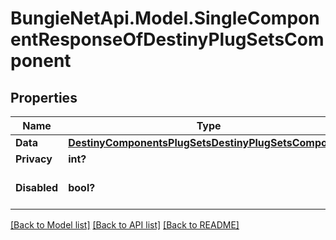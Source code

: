 # BungieNetApi.Model.SingleComponentResponseOfDestinyPlugSetsComponent
## Properties

Name | Type | Description | Notes
------------ | ------------- | ------------- | -------------
**Data** | [**DestinyComponentsPlugSetsDestinyPlugSetsComponent**](DestinyComponentsPlugSetsDestinyPlugSetsComponent.md) |  | [optional] 
**Privacy** | **int?** |  | [optional] 
**Disabled** | **bool?** | If true, this component is disabled. | [optional] 

[[Back to Model list]](../README.md#documentation-for-models) [[Back to API list]](../README.md#documentation-for-api-endpoints) [[Back to README]](../README.md)

